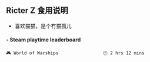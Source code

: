 ## Ricter Z 食用说明
- 喜欢猫猫，是个冇猫孤儿

<!-- steam-box start -->
#### - Steam playtime leaderboard
```text
🎮 World of Warships                 🕘 2 hrs 12 mins
```
<!-- Powered by https://github.com/YouEclipse/steam-box . -->
<!-- steam-box end -->
